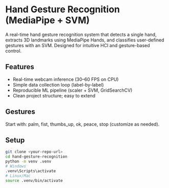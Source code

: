 # Hand Gesture Recognition (MediaPipe + SVM)

A real-time hand gesture recognition system that detects a single hand, extracts 3D landmarks using MediaPipe Hands, and classifies user-defined gestures with an SVM. Designed for intuitive HCI and gesture-based control.

## Features
- Real-time webcam inference (30–60 FPS on CPU)
- Simple data collection loop (label-by-label)
- Reproducible ML pipeline (scaler + SVM, GridSearchCV)
- Clean project structure; easy to extend

## Gestures
Start with: palm, fist, thumbs_up, ok, peace, stop (customize as needed).

## Setup
```bash
git clone <your-repo-url>
cd hand-gesture-recognition
python -m venv .venv
# Windows
.venv\Scripts\activate
# Linux/Mac
source .venv/bin/activate
